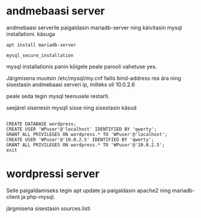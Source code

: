 # andmebaasi server

andmebaasi serverile paigaldasin mariadb-server ning käivitasin mysql installationi. käsuga
```
apt install mariadb-server

mysql_secure_installation
```

mysql installationis panin kõigele peale parooli vahetuse yes.



Järgmisena muutsin /etc/mysql/my.cnf failis bind-address rea ära ning sisestasin
andmebaasi serveri ip, milleks oli 10.0.2.6

peale seda tegin mysql teenusele restarti.

seejärel sisenesin mysqli sisse ning sisestasin käsud

```

CREATE DATABASE wordpress;
CREATE USER 'WPuser'@'localhost' IDENTIFIED BY 'qwerty';
GRANT ALL PRIVILEGES ON wordpress.* TO 'WPuser'@'localhost';
CREATE USER 'WPuser'@'10.0.2.5' IDENTIFIED BY 'qwerty';
GRANT ALL PRIVILEGES ON wordpress.* TO 'WPuser'@'10.0.2.5';
exit

```


# wordpressi server

Selle paigaldamiseks tegin apt update ja paigaldasin apache2 ning mariadb-client ja php-mysql.


järgmisena sisestasin sources.listi 
